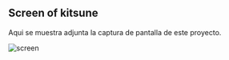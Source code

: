 
## Screen of kitsune
Aqui se muestra adjunta la captura de pantalla de este proyecto.

<img src="assets/screen.png" alt="screen">
